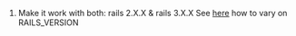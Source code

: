 1) Make it work with both: rails 2.X.X & rails 3.X.X
See [here](https://github.com/straydogstudio/axlsx_rails/blob/master/Gemfile) how to vary on RAILS_VERSION
